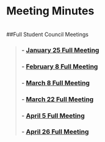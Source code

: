 <br />

# Meeting Minutes 
<br/>
##Full Student Council Meetings
<blockquote>









<h3>- <a href="./meetingMinutes/17.01.25FullStudentCouncilMeetingMinutes.docx.pdf" target="_blank"> January 25 Full Meeting</a></li></h3>

<h3>- <a href="./meetingMinutes/17.02.08FullStudentCouncilMeetingMinutes.docx.pdf" target="_blank"> February 8 Full Meeting</a></li></h3>

<h3>- <a href="./meetingMinutes/17.03.08FullStudentCouncilMeetingMinutes.docx.pdf" target="_blank"> March 8 Full Meeting</a></li></h3>

<h3>- <a href="./meetingMinutes/17.03.22FullStudentCouncilMeetingMinutes.docx (2).pdf" target="_blank"> March 22 Full Meeting</a></li></h3>

<h3>- <a href="./meetingMinutes/17.04.05FullStudentCouncilMeetingMinutes (1).pdf" target="_blank"> April 5 Full Meeting</a></li></h3>

<h3>- <a href="./meetingMinutes/17.04.26FullStudentCouncilMeetingMinutes.docx.pdf" target="_blank"> April 26 Full Meeting</a></li></h3>




<!--  <h3>- <a href="./meetingMinutes/15.09.02FullStudentCouncilMeetingMinutes2.pdf" target="_blank">September 2 Full Meeting</a></li></h3>
  <h3>- <a href="./meetingMinutes/15.09.16MeetingMinutes.pdf" target="_blank">September 16 Full Meeting</a></li></h3>
  <h3>- <a href="./meetingMinutes/15.09.30FullStudentCouncilMeetingMinutes.pdf" target="_blank">September 30 Full Meeting</a></li></h3>
  <h3>- <a href="./meetingMinutes/15.10.14FullStudentCouncilMeetingMinutes.pdf" target="_blank">October 14 Full Meeting</a></li></h3>
  <h3>- <a href="./meetingMinutes/15.10.28FullStudentCouncilMeetingMinutes.pdf" target="_blank">October 28 Full Meeting</a></li></h3>
  <h3>- <a href="./meetingMinutes/15.11.18FullStudentCouncilMeetingMinutes.pdf" target="_blank">November 17 Full Meeting</a></li></h3>-->
   <!--<h3>- <a href="./meetingMinutes/16.03.09FullStudentCouncilMeetingMinutes.pdf" target="_blank">March 9 Full Meeting</a></li></h3>-->
   <!--   <h3>- <a href="./meetingMinutes/16.03.30FullStudentCouncilMeetingMinutes_official.pdf" target="_blank">March 30 Full Meeting</a></li></h3>-->
   <!--    <h3>- <a href="./meetingMinutes/16.04.27FullStudentCouncilMeetingMinutes.pdf" target="_blank">April 27 Full Meeting</a></li></h3>-->
   <!--      <h3>- <a href="./meetingMinutes/16.05.25FullStudentCouncilMeetingMinutes.pdf" target="_blank">May 25 Full Meeting</a></li></h3>-->
       
      
</blockquote>
<!---
- [September 3 Full Meeting](./meetingMinutes/9.03FullMeetingMinutes.pdf)
- [September 17 Full Meeting](./meetingMinutes/9.17FullMeetingMinutes.pdf)
- [October 1 Full Meeting](./meetingMinutes/10.01FullMeetingMinutes.pdf)
- [October 15 Full Meeting](./meetingMinutes/10.15FullMeetingMinutes.pdf)
- [October 29 Full Meeting](./meetingMinutes/10.29FullMeetingMinutes.pdf)
- [November 12 Full Meeting](./meetingMinutes/11.12FullMeetingMinutes.pdf)
- [December 3 Full Meeting](./meetingMinutes/12.03FullMeetingMinutes.pdf)
- [December 17 Full Meeting](./meetingMinutes/12.17FullMeetingMinutes.pdf)
- [January 14 Full Meeting](./meetingMinutes/1.14FullMeetingMinutes.pdf)
- [January 28 Full Meeting](./meetingMinutes/1.28FullMeetingMinutes.pdf)
- [February 11 Full Meeting](./meetingMinutes/2.11FullMeetingMinutes.pdf)
- [March 11 Full Meeting](./meetingMinutes/3.11FullMeetingMinutes.pdf)
- [March 18 Full Meeting](./meetingMinutes/3.18FullMeetingMinutes.pdf)
- [April 8 Full Meeting](./meetingMinutes/4.08FullMeetingMinutes.pdf)
- [April 22 Full Meeting](./meetingMinutes/4.22FullMeetingMinutes.pdf)
- [May 6 Full Meeting](./meetingMinutes/5.06FullMeetingMinutes.pdf)
- [May 20 Full Meeting](./meetingMinutes/5.20FullMeetingMinutes.pdf)
- [June 3 Full Meeting](./meetingMinutes/6.03FullMeetingMinutes.pdf)
--->







